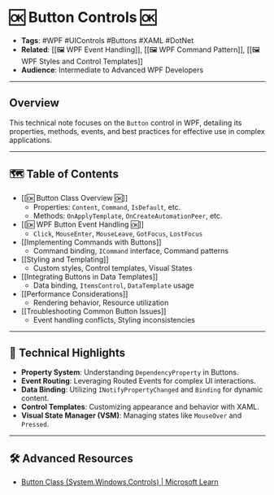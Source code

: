 # 🆗 Button Controls 🆗

- **Tags**: #WPF #UIControls #Buttons #XAML #DotNet
- **Related**: [[🖼️ WPF Event Handling]], [[🖼️ WPF Command Pattern]], [[🖼️ WPF Styles and Control Templates]]
- **Audience**: Intermediate to Advanced WPF Developers

---

## Overview

This technical note focuses on the `Button` control in WPF, detailing its properties, methods, events, and best practices for effective use in complex applications.

---

## 🗺️ Table of Contents

- [[🆗 Button Class Overview 🆗]]
  - Properties: `Content`, `Command`, `IsDefault`, etc.
  - Methods: `OnApplyTemplate`, `OnCreateAutomationPeer`, etc.
- [[🆗 WPF Button Event Handling 🆗]]
  - `Click`, `MouseEnter`, `MouseLeave`, `GotFocus`, `LostFocus`
- [[Implementing Commands with Buttons]]
  - Command binding, `ICommand` interface, Command patterns
- [[Styling and Templating]]
  - Custom styles, Control templates, Visual States
- [[Integrating Buttons in Data Templates]]
  - Data binding, `ItemsControl`, `DataTemplate` usage
- [[Performance Considerations]]
  - Rendering behavior, Resource utilization
- [[Troubleshooting Common Button Issues]]
  - Event handling conflicts, Styling inconsistencies

---

## 🌟 Technical Highlights

- **Property System**: Understanding `DependencyProperty` in Buttons.
- **Event Routing**: Leveraging Routed Events for complex UI interactions.
- **Data Binding**: Utilizing `INotifyPropertyChanged` and `Binding` for dynamic content.
- **Control Templates**: Customizing appearance and behavior with XAML.
- **Visual State Manager (VSM)**: Managing states like `MouseOver` and `Pressed`.

---

## 🛠️ Advanced Resources

- [Button Class (System.Windows.Controls) | Microsoft Learn](https://learn.microsoft.com/en-us/dotnet/api/system.windows.controls.button?view=windowsdesktop-8.0)